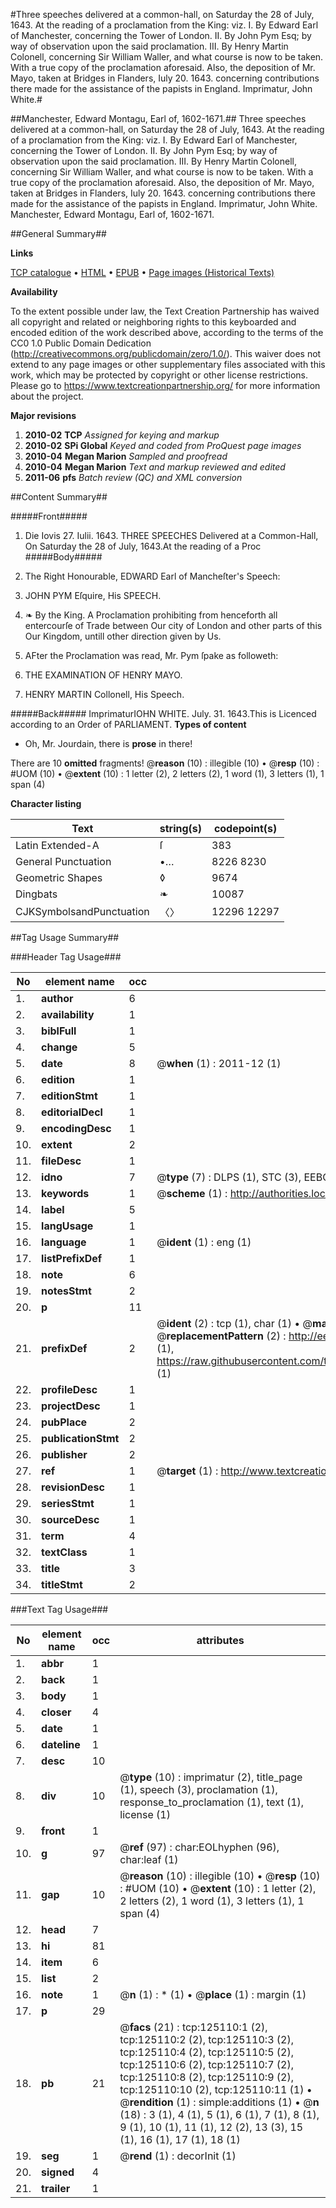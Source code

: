 #Three speeches delivered at a common-hall, on Saturday the 28 of July, 1643. At the reading of a proclamation from the King: viz. I. By Edward Earl of Manchester, concerning the Tower of London. II. By John Pym Esq; by way of observation upon the said proclamation. III. By Henry Martin Colonell, concerning Sir William Waller, and what course is now to be taken. With a true copy of the proclamation aforesaid. Also, the deposition of Mr. Mayo, taken at Bridges in Flanders, Iuly 20. 1643. concerning contributions there made for the assistance of the papists in England. Imprimatur, John White.#

##Manchester, Edward Montagu, Earl of, 1602-1671.##
Three speeches delivered at a common-hall, on Saturday the 28 of July, 1643. At the reading of a proclamation from the King: viz. I. By Edward Earl of Manchester, concerning the Tower of London. II. By John Pym Esq; by way of observation upon the said proclamation. III. By Henry Martin Colonell, concerning Sir William Waller, and what course is now to be taken. With a true copy of the proclamation aforesaid. Also, the deposition of Mr. Mayo, taken at Bridges in Flanders, Iuly 20. 1643. concerning contributions there made for the assistance of the papists in England. Imprimatur, John White.
Manchester, Edward Montagu, Earl of, 1602-1671.

##General Summary##

**Links**

[TCP catalogue](http://www.ota.ox.ac.uk/tcp/)  • 
[HTML](http://tei.it.ox.ac.uk/tcp/Texts-HTML/free/A94/A94336.html)  • 
[EPUB](http://tei.it.ox.ac.uk/tcp/Texts-EPUB/free/A94/A94336.epub) • 
[Page images (Historical Texts)](https://historicaltexts.jisc.ac.uk/eebo-99872664e)

**Availability**

To the extent possible under law, the Text Creation Partnership has waived all copyright and related or neighboring rights to this keyboarded and encoded edition of the work described above, according to the terms of the CC0 1.0 Public Domain Dedication (http://creativecommons.org/publicdomain/zero/1.0/). This waiver does not extend to any page images or other supplementary files associated with this work, which may be protected by copyright or other license restrictions. Please go to https://www.textcreationpartnership.org/ for more information about the project.

**Major revisions**

1. __2010-02__ __TCP__ *Assigned for keying and markup*
1. __2010-02__ __SPi Global__ *Keyed and coded from ProQuest page images*
1. __2010-04__ __Megan Marion__ *Sampled and proofread*
1. __2010-04__ __Megan Marion__ *Text and markup reviewed and edited*
1. __2011-06__ __pfs__ *Batch review (QC) and XML conversion*

##Content Summary##

#####Front#####

1. Die Iovis 27. Iulii. 1643.
THREE SPEECHES Delivered at a Common-Hall, On Saturday the 28 of July, 1643.At the reading of a Proc
#####Body#####

1. The Right Honourable, EDWARD Earl of Mancheſter's Speech:

1. JOHN PYM Eſquire, His SPEECH.

1. ❧ By the King. A Proclamation prohibiting from henceforth all entercourſe of Trade between Our city of London and other parts of this Our Kingdom, untill other direction given by Us.

1. AFter the Proclamation was read, Mr. Pym ſpake as followeth:

1. THE EXAMINATION OF HENRY MAYO.

1. HENRY MARTIN Collonell, His Speech.

#####Back#####
ImprimaturIOHN WHITE. July. 31. 1643.This is Licenced according to an Order of PARLIAMENT.
**Types of content**

  * Oh, Mr. Jourdain, there is **prose** in there!

There are 10 **omitted** fragments! 
 @__reason__ (10) : illegible (10)  •  @__resp__ (10) : #UOM (10)  •  @__extent__ (10) : 1 letter (2), 2 letters (2), 1 word (1), 3 letters (1), 1 span (4)

**Character listing**


|Text|string(s)|codepoint(s)|
|---|---|---|
|Latin Extended-A|ſ|383|
|General Punctuation|•…|8226 8230|
|Geometric Shapes|◊|9674|
|Dingbats|❧|10087|
|CJKSymbolsandPunctuation|〈〉|12296 12297|

##Tag Usage Summary##

###Header Tag Usage###

|No|element name|occ|attributes|
|---|---|---|---|
|1.|__author__|6||
|2.|__availability__|1||
|3.|__biblFull__|1||
|4.|__change__|5||
|5.|__date__|8| @__when__ (1) : 2011-12 (1)|
|6.|__edition__|1||
|7.|__editionStmt__|1||
|8.|__editorialDecl__|1||
|9.|__encodingDesc__|1||
|10.|__extent__|2||
|11.|__fileDesc__|1||
|12.|__idno__|7| @__type__ (7) : DLPS (1), STC (3), EEBO-CITATION (1), PROQUEST (1), VID (1)|
|13.|__keywords__|1| @__scheme__ (1) : http://authorities.loc.gov/ (1)|
|14.|__label__|5||
|15.|__langUsage__|1||
|16.|__language__|1| @__ident__ (1) : eng (1)|
|17.|__listPrefixDef__|1||
|18.|__note__|6||
|19.|__notesStmt__|2||
|20.|__p__|11||
|21.|__prefixDef__|2| @__ident__ (2) : tcp (1), char (1)  •  @__matchPattern__ (2) : ([0-9\-]+):([0-9IVX]+) (1), (.+) (1)  •  @__replacementPattern__ (2) : http://eebo.chadwyck.com/downloadtiff?vid=$1&page=$2 (1), https://raw.githubusercontent.com/textcreationpartnership/Texts/master/tcpchars.xml#$1 (1)|
|22.|__profileDesc__|1||
|23.|__projectDesc__|1||
|24.|__pubPlace__|2||
|25.|__publicationStmt__|2||
|26.|__publisher__|2||
|27.|__ref__|1| @__target__ (1) : http://www.textcreationpartnership.org/docs/. (1)|
|28.|__revisionDesc__|1||
|29.|__seriesStmt__|1||
|30.|__sourceDesc__|1||
|31.|__term__|4||
|32.|__textClass__|1||
|33.|__title__|3||
|34.|__titleStmt__|2||


###Text Tag Usage###

|No|element name|occ|attributes|
|---|---|---|---|
|1.|__abbr__|1||
|2.|__back__|1||
|3.|__body__|1||
|4.|__closer__|4||
|5.|__date__|1||
|6.|__dateline__|1||
|7.|__desc__|10||
|8.|__div__|10| @__type__ (10) : imprimatur (2), title_page (1), speech (3), proclamation (1), response_to_proclamation (1), text (1), license (1)|
|9.|__front__|1||
|10.|__g__|97| @__ref__ (97) : char:EOLhyphen (96), char:leaf (1)|
|11.|__gap__|10| @__reason__ (10) : illegible (10)  •  @__resp__ (10) : #UOM (10)  •  @__extent__ (10) : 1 letter (2), 2 letters (2), 1 word (1), 3 letters (1), 1 span (4)|
|12.|__head__|7||
|13.|__hi__|81||
|14.|__item__|6||
|15.|__list__|2||
|16.|__note__|1| @__n__ (1) : * (1)  •  @__place__ (1) : margin (1)|
|17.|__p__|29||
|18.|__pb__|21| @__facs__ (21) : tcp:125110:1 (2), tcp:125110:2 (2), tcp:125110:3 (2), tcp:125110:4 (2), tcp:125110:5 (2), tcp:125110:6 (2), tcp:125110:7 (2), tcp:125110:8 (2), tcp:125110:9 (2), tcp:125110:10 (2), tcp:125110:11 (1)  •  @__rendition__ (1) : simple:additions (1)  •  @__n__ (18) : 3 (1), 4 (1), 5 (1), 6 (1), 7 (1), 8 (1), 9 (1), 10 (1), 11 (1), 12 (2), 13 (3), 15 (1), 16 (1), 17 (1), 18 (1)|
|19.|__seg__|1| @__rend__ (1) : decorInit (1)|
|20.|__signed__|4||
|21.|__trailer__|1||

